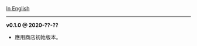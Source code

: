 
[In English](https://videomemosdev.kjuly.com/VersionHistory/)

------

__v0.1.0 @ 2020-??-??__

  - 應用商店初始版本。

